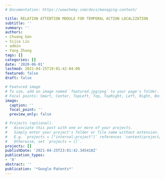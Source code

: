 ```yaml
---
# Documentation: https://wowchemy.com/docs/managing-content/

title: RELATION ATTENTION MODULE FOR TEMPORAL ACTION LOCALIZATION
subtitle: ''
summary: ''
authors:
- Chuang Gan
- Sijia Liu
- admin
- Yang Zhang
tags: []
categories: []
date: '2020-06-01'
lastmod: 2021-04-25T19:01:42-04:00
featured: false
draft: false

# Featured image
# To use, add an image named `featured.jpg/png` to your page's folder.
# Focal points: Smart, Center, TopLeft, Top, TopRight, Left, Right, BottomLeft, Bottom, BottomRight.
image:
  caption: ''
  focal_point: ''
  preview_only: false

# Projects (optional).
#   Associate this post with one or more of your projects.
#   Simply enter your project's folder or file name without extension.
#   E.g. `projects = ["internal-project"]` references `content/project/deep-learning/index.md`.
#   Otherwise, set `projects = []`.
projects: []
publishDate: '2021-04-25T23:01:42.345418Z'
publication_types:
- '8'
abstract: ''
publication: '*Google Patents*'
---
```

